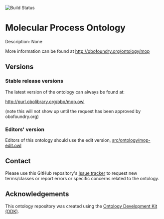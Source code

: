 
![Build Status](https://github.com/rsc-ontologies/rxno/workflows/CI/badge.svg)
# Molecular Process Ontology

Description: None

More information can be found at http://obofoundry.org/ontology/mop

## Versions

### Stable release versions

The latest version of the ontology can always be found at:

http://purl.obolibrary.org/obo/mop.owl

(note this will not show up until the request has been approved by obofoundry.org)

### Editors' version

Editors of this ontology should use the edit version, [src/ontology/mop-edit.owl](src/ontology/mop-edit.owl)

## Contact

Please use this GitHub repository's [Issue tracker](https://github.com/rsc-ontologies/rxno/issues) to request new terms/classes or report errors or specific concerns related to the ontology.

## Acknowledgements

This ontology repository was created using the [Ontology Development Kit (ODK)](https://github.com/INCATools/ontology-development-kit).